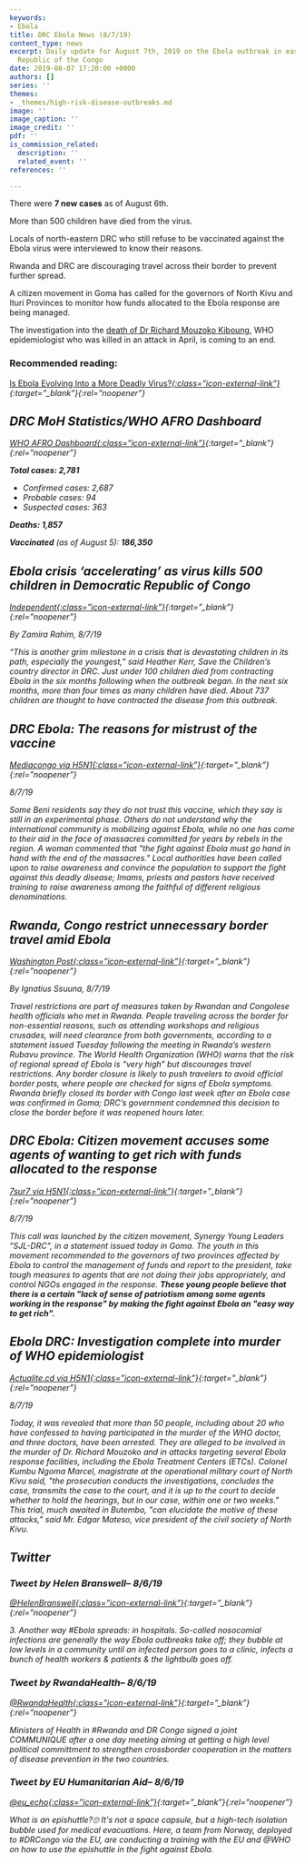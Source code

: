 ```yaml
---
keywords:
- Ebola
title: DRC Ebola News (8/7/19)
content_type: news
excerpt: Daily update for August 7th, 2019 on the Ebola outbreak in eastern Democratic
  Republic of the Congo
date: 2019-08-07 17:20:00 +0000
authors: []
series: ''
themes:
- _themes/high-risk-disease-outbreaks.md
image: ''
image_caption: ''
image_credit: ''
pdf: ''
is_commission_related:
  description: ''
  related_event: ''
references: ''

---
```

There were **7 new cases** as of August 6th.

More than 500 children have died from the virus.

Locals of north-eastern DRC who still refuse to be vaccinated against the Ebola virus were interviewed to know their reasons.

Rwanda and DRC are discouraging travel across their border to prevent further spread.

A citizen movement in Goma has called for the governors of North Kivu and Ituri Provinces to monitor how funds allocated to the Ebola response are being managed.

The investigation into the [death of Dr Richard Mouzoko Kiboung](https://www.who.int/news-room/detail/19-04-2019-who-ebola-responder-killed-in-attack-on-the-butembo-hospital), WHO epidemiologist who was killed in an attack in April, is coming to an end.

### Recommended reading: 

[Is Ebola Evolving Into a More Deadly Virus?<i/>{:class=”icon-external-link”}](https://www.newyorker.com/science/elements/is-ebola-evolving-into-a-more-deadly-virus){:target=”_blank”}{:rel=”noopener”}

## DRC MoH Statistics/WHO AFRO Dashboard

[WHO AFRO Dashboard<i/>{:class=”icon-external-link”}](https://who.maps.arcgis.com/apps/opsdashboard/index.html#/e70c3804f6044652bc37cce7d8fcef6c){:target=”_blank”}{:rel=”noopener”}

**Total cases: 2,781**

* Confirmed cases: 2,687
* Probable cases: 94
* Suspected cases: 363

**Deaths: 1,857**

**Vaccinated** (as of August 5): **186,350**

## Ebola crisis ‘accelerating’ as virus kills 500 children in Democratic Republic of Congo

[_Independent_<i/>{:class=”icon-external-link”}](https://www.independent.co.uk/news/world/africa/ebola-outbreak-drc-democratic-republic-congo-virus-death-toll-a9045546.html){:target=”_blank”}{:rel=”noopener”}

_By Zamira Rahim, 8/7/19_

“This is another grim milestone in a crisis that is devastating children in its path, especially the youngest,” said Heather Kerr, Save the Children’s country director in DRC. Just under 100 children died from contracting Ebola in the six months following when the outbreak began. In the next six months, more than four times as many children have died. About 737 children are thought to have contracted the disease from this outbreak.

## DRC Ebola: The reasons for mistrust of the vaccine

[_Mediacongo via H5N1_<i/>{:class=”icon-external-link”}](https://crofsblogs.typepad.com/h5n1/2019/08/drc-ebola-the-reasons-for-mistrust-of-the-vaccine.html){:target=”_blank”}{:rel=”noopener”}

_8/7/19_

Some Beni residents say they do not trust this vaccine, which they say is still in an experimental phase. Others do not understand why the international community is mobilizing against Ebola, while no one has come to their aid in the face of massacres committed for years by rebels in the region. A woman commented that "the fight against Ebola must go hand in hand with the end of the massacres." Local authorities have been called upon to raise awareness and convince the population to support the fight against this deadly disease; Imams, priests and pastors have received training to raise awareness among the faithful of different religious denominations.

## Rwanda, Congo restrict unnecessary border travel amid Ebola

[_Washington Post_<i/>{:class=”icon-external-link”}](https://www.washingtonpost.com/world/africa/rwanda-congo-restrict-unnecessary-border-travel-amid-ebola/2019/08/07/c729cc6a-b8f7-11e9-8e83-4e6687e99814_story.html){:target=”_blank”}{:rel=”noopener”}

_By Ignatius Ssuuna, 8/7/19_

Travel restrictions are part of measures taken by Rwandan and Congolese health officials who met in Rwanda. People traveling across the border for non-essential reasons, such as attending workshops and religious crusades, will need clearance from both governments, according to a statement issued Tuesday following the meeting in Rwanda’s western Rubavu province. The World Health Organization (WHO) warns that the risk of regional spread of Ebola is “very high” but discourages travel restrictions. Any border closure is likely to push travelers to avoid official border posts, where people are checked for signs of Ebola symptoms. Rwanda briefly closed its border with Congo last week after an Ebola case was confirmed in Goma; DRC’s government condemned this decision to close the border before it was reopened hours later.

## DRC Ebola: Citizen movement accuses some agents of wanting to get rich with funds allocated to the response

[_7sur7 via H5N1_<i/>{:class=”icon-external-link”}](https://crofsblogs.typepad.com/h5n1/2019/08/drc-ebola-citizen-movement-accuses-some-agents-of-wanting-to-get-rich-with-funds-allocated-to-the-response.html){:target=”_blank”}{:rel=”noopener”}

_8/7/19_

This call was launched by the citizen movement, Synergy Young Leaders "SJL-DRC", in a statement issued today in Goma. The youth in this movement recommended to the governors of two provinces affected by Ebola to control the management of funds and report to the president, take tough measures to agents that are not doing their jobs appropriately, and control NGOs engaged in the response. **These young people believe that there is a certain "lack of sense of patriotism among some agents working in the response" by making the fight against Ebola an "easy way to get rich".**

## Ebola DRC: Investigation complete into murder of WHO epidemiologist

[_Actualite.cd via H5N1_<i/>{:class=”icon-external-link”}](https://crofsblogs.typepad.com/h5n1/2019/08/ebola-drc-investigation-complete-into-murder-of-who-epidemiologist.html){:target=”_blank”}{:rel=”noopener”}

_8/7/19_

Today, it was revealed that more than 50 people, including about 20 who have confessed to having participated in the murder of the WHO doctor, and three doctors, have been arrested. They are alleged to be involved in the murder of Dr. Richard Mouzoko and in attacks targeting several Ebola response facilities, including the Ebola Treatment Centers (ETCs). Colonel Kumbu Ngoma Marcel, magistrate at the operational military court of North Kivu said, "the prosecution conducts the investigations, concludes the case, transmits the case to the court, and it is up to the court to decide whether to hold the hearings, but in our case, within one or two weeks." This trial, much awaited in Butembo, "can elucidate the motive of these attacks," said Mr. Edgar Mateso, vice president of the civil society of North Kivu.

## Twitter

### Tweet by Helen Branswell– 8/6/19

[@HelenBranswell<i/>{:class=”icon-external-link”}](https://twitter.com/HelenBranswell/status/1158928330382614528){:target=”_blank”}{:rel=”noopener”}

3\. Another way #Ebola spreads: in hospitals. So-called nosocomial infections are generally the way Ebola outbreaks take off; they bubble at low levels in a community until an infected person goes to a clinic, infects a bunch of health workers & patients & the lightbulb goes off.

### Tweet by RwandaHealth– 8/6/19

[@RwandaHealth<i/>{:class=”icon-external-link”}](https://twitter.com/RwandaHealth/status/1158846274914988034){:target=”_blank”}{:rel=”noopener”}

Ministers of Health in #Rwanda and DR Congo signed a joint COMMUNIQUE after a one day meeting aiming at getting a high level political committment to strengthen crossborder cooperation in the matters of disease prevention in the two countries.

### Tweet by EU Humanitarian Aid– 8/6/19

[@eu_echo<i/>{:class=”icon-external-link”}](https://twitter.com/eu_echo/status/1158749411486384128){:target=”_blank”}{:rel=”noopener”}

What is an epishuttle?🙄 It's not a space capsule, but a high-tech isolation bubble used for medical evacuations. Here, a team from Norway, deployed to #DRCongo via the EU, are conducting a training with the EU and @WHO on how to use the epishuttle in the fight against Ebola.